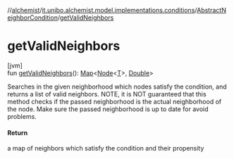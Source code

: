 //[alchemist](../../../index.md)/[it.unibo.alchemist.model.implementations.conditions](../index.md)/[AbstractNeighborCondition](index.md)/[getValidNeighbors](get-valid-neighbors.md)

# getValidNeighbors

[jvm]\
fun [getValidNeighbors](get-valid-neighbors.md)(): [Map](https://docs.oracle.com/javase/8/docs/api/java/util/Map.html)<[Node](../../it.unibo.alchemist.model.interfaces/-node/index.md)<[T](../-neighborhood-present/index.md)>, [Double](https://docs.oracle.com/javase/8/docs/api/java/lang/Double.html)>

Searches in the given neighborhood which nodes satisfy the condition, and returns a list of valid neighbors. NOTE, it is NOT guaranteed that this method checks if the passed neighborhood is the actual neighborhood of the node. Make sure the passed neighborhood is up to date for avoid problems.

#### Return

a map of neighbors which satisfy the condition and their propensity
